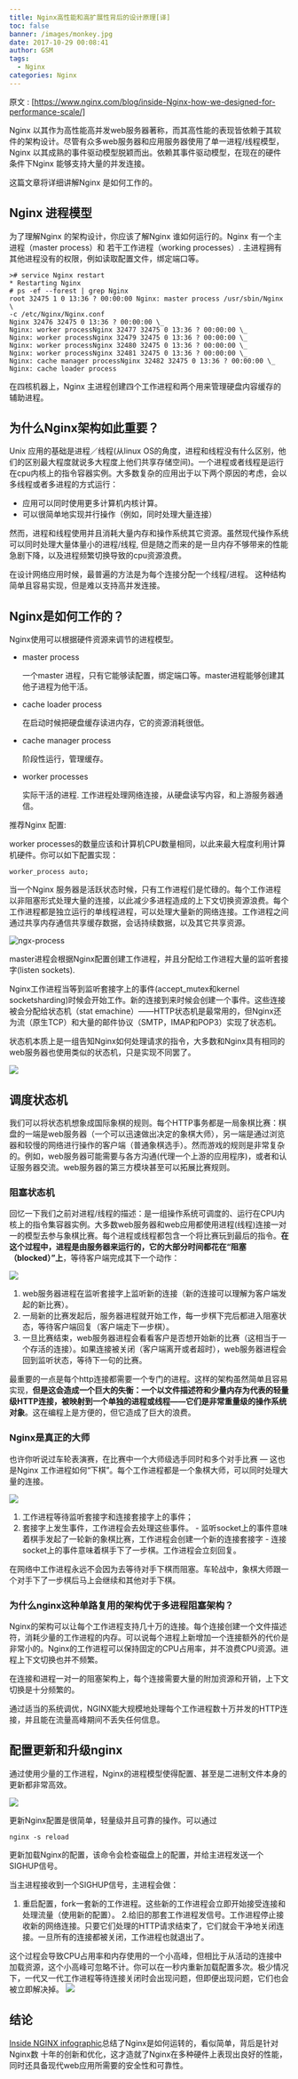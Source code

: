 ```yaml
---
title: Nginx高性能和高扩展性背后的设计原理[译]
toc: false
banner: /images/monkey.jpg
date: 2017-10-29 00:08:41
author: GSM
tags:
  - Nginx
categories: Nginx
---
```


原文 : [https://www.nginx.com/blog/inside-Nginx-how-we-designed-for-performance-scale/]

Nginx 以其作为高性能高并发web服务器著称，而其高性能的表现皆依赖于其软件的架构设计。尽管有众多web服务器和应用服务器使用了单一进程/线程模型，Nginx 以其成熟的事件驱动模型脱颖而出。依赖其事件驱动模型，在现在的硬件条件下Nginx 能够支持大量的并发连接。

这篇文章将详细讲解Nginx 是如何工作的。

<!-- more -->

## Nginx 进程模型

为了理解Nginx 的架构设计，你应该了解Nginx 谁如何运行的。Nginx 有一个主进程（master process）和 若干工作进程（working processes）. 主进程拥有其他进程没有的权限，例如读取配置文件，绑定端口等。
```nginx
># service Nginx restart
* Restarting Nginx
# ps -ef --forest | grep Nginx
root 32475 1 0 13:36 ? 00:00:00 Nginx: master process /usr/sbin/Nginx \
-c /etc/Nginx/Nginx.conf
Nginx 32476 32475 0 13:36 ? 00:00:00 \_
Nginx: worker processNginx 32477 32475 0 13:36 ? 00:00:00 \_
Nginx: worker processNginx 32479 32475 0 13:36 ? 00:00:00 \_
Nginx: worker processNginx 32480 32475 0 13:36 ? 00:00:00 \_
Nginx: worker processNginx 32481 32475 0 13:36 ? 00:00:00 \_
Nginx: cache manager processNginx 32482 32475 0 13:36 ? 00:00:00 \_
Nginx: cache loader process
```
在四核机器上，Nginx 主进程创建四个工作进程和两个用来管理硬盘内容缓存的辅助进程。

## 为什么Nginx架构如此重要？
Unix 应用的基础是进程／线程(从linux OS的角度，进程和线程没有什么区别，他们的区别最大程度就说多大程度上他们共享存储空间)。一个进程或者线程是运行在cpu内核上的指令容器实例。大多数复杂的应用出于以下两个原因的考虑，会以多线程或者多进程的方式运行：

-  应用可以同时使用更多计算机内核计算。
-  可以很简单地实现并行操作（例如，同时处理大量连接）

然而，进程和线程使用并且消耗大量内存和操作系统其它资源。虽然现代操作系统可以同时处理大量体量小的进程/线程, 但是随之而来的是一旦内存不够带来的性能急剧下降，以及进程频繁切换导致的cpu资源浪费。

在设计网络应用时候，最普遍的方法是为每个连接分配一个线程/进程。 这种结构简单且容易实现，但是难以支持高并发连接。

## Nginx是如何工作的？
Nginx使用可以根据硬件资源来调节的进程模型。

- master process

    一个master 进程，只有它能够读配置，绑定端口等。master进程能够创建其他子进程为他干活。

- cache loader process

    在启动时候把硬盘缓存读进内存，它的资源消耗很低。

- cache manager process

    阶段性运行，管理缓存。

- worker processes

    实际干活的进程. 工作进程处理网络连接，从硬盘读写内容，和上游服务器通信。

推荐Nginx 配置:

worker processes的数量应该和计算机CPU数量相同，以此来最大程度利用计算机硬件。你可以如下配置实现：

```Nginx
worker_process auto;
```

当一个Nginx 服务器是活跃状态时候，只有工作进程们是忙碌的。每个工作进程以非阻塞形式处理大量的连接，以此减少多进程造成的上下文切换资源浪费。每个工作进程都是独立运行的单线程进程，可以处理大量新的网络连接。工作进程之间通过共享内存通信共享缓存数据，会话持续数据，以及其它共享资源。

![ngx-process](https://cdn-1.wp.nginx.com/wp-content/uploads/2015/06/infographic-Inside-NGINX_worker-process.png)

master进程会根据Nginx配置创建工作进程，并且分配给工作进程大量的监听套接字(listen sockets).

Nginx工作进程当等到监听套接字上的事件(accept_mutex和kernel socketsharding)时候会开始工作。新的连接到来时候会创建一个事件。这些连接被会分配给状态机（stat emachine）——HTTP状态机是最常用的，但Nginx还为流（原生TCP）和大量的邮件协议（SMTP，IMAP和POP3）实现了状态机。

状态机本质上是一组告知Nginx如何处理请求的指令，大多数和Nginx具有相同的web服务器也使用类似的状态机，只是实现不同罢了。

![](https://cdn-1.wp.nginx.com/wp-content/uploads/2015/06/infographic-Inside-NGINX_request-flow.png)

## 调度状态机
我们可以将状态机想象成国际象棋的规则。每个HTTP事务都是一局象棋比赛：棋盘的一端是web服务器（一个可以迅速做出决定的象棋大师），另一端是通过浏览器和较慢的网络进行操作的客户端（普通象棋选手）。然而游戏的规则是非常复杂的。例如，web服务器可能需要与各方沟通(代理一个上游的应用程序)，或者和认证服务器交流。web服务器的第三方模块甚至可以拓展比赛规则。

### 阻塞状态机
回忆一下我们之前对进程/线程的描述：是一组操作系统可调度的、运行在CPU内核上的指令集容器实例。大多数web服务器和web应用都使用进程(线程)连接一对一的模型去参与象棋比赛。每个进程或线程都包含一个将比赛玩到最后的指令。**在这个过程中，进程是由服务器来运行的，它的大部分时间都花在“阻塞（blocked）”上**，等待客户端完成其下一个动作：

![](https://cdn-1.wp.nginx.com/wp-content/uploads/2015/06/infographic-Inside-NGINX_blocking.png)

1. web服务器进程在监听套接字上监听新的连接（新的连接可以理解为客户端发起的新比赛）。
2. 一局新的比赛发起后，服务器进程就开始工作，每一步棋下完后都进入阻塞状态，等待客户端回复（客户端走下一步棋）。
3. 一旦比赛结束，web服务器进程会看看客户是否想开始新的比赛（这相当于一个存活的连接）。如果连接被关闭（客户端离开或者超时），web服务器进程会回到监听状态，等待下一句的比赛。

最重要的一点是每个http连接都需要一个专门的进程。这样的架构虽然简单且容易实现，**但是这会造成一个巨大的失衡：一个以文件描述符和少量内存为代表的轻量级HTTP连接，被映射到一个单独的进程或线程——它们是非常重量级的操作系统对象**。这在编程上是方便的，但它造成了巨大的浪费。

### Nginx是真正的大师
也许你听说过车轮表演赛，在比赛中一个大师级选手同时和多个对手比赛 — 这也是Nginx 工作进程如何“下棋”。每个工作进程都是一个象棋大师，可以同时处理大量的连接。

![](https://cdn-1.wp.nginx.com/wp-content/uploads/2015/06/infographic-Inside-NGINX_nonblocking.png)

1. 工作进程等待监听套接字和连接套接字上的事件；
2. 套接字上发生事件，工作进程会去处理这些事件。
        - 监听socket上的事件意味着棋手发起了一轮新的象棋比赛，工作进程会创建一个新的连接套接字
        - 连接socket上的事件意味着棋手下了一步棋。工作进程会立刻回复。

在网络中工作进程永远不会因为去等待对手下棋而阻塞。车轮战中，象棋大师跟一个对手下了一步棋后马上会继续和其他对手下棋。

### 为什么nginx这种单路复用的架构优于多进程阻塞架构？
Nginx的架构可以让每个工作进程支持几十万的连接。每个连接创建一个文件描述符，消耗少量的工作进程的内存。可以说每个进程上新增加一个连接额外的代价是非常小的。Nginx的工作进程可以保持固定的CPU占用率，并不浪费CPU资源。进程上下文切换也并不频繁。

在连接和进程一对一的阻塞架构上，每个连接需要大量的附加资源和开销，上下文切换是十分频繁的。

通过适当的系统调优，NGINX能大规模地处理每个工作进程数十万并发的HTTP连接，并且能在流量高峰期间不丢失任何信息。

## 配置更新和升级nginx
通过使用少量的工作进程，Nginx的进程模型使得配置、甚至是二进制文件本身的更新都非常高效。

![](https://cdn-1.wp.nginx.com/wp-content/uploads/2015/06/infographic-Inside-NGINX_load-config-1.png)

更新Nginx配置是很简单，轻量级并且可靠的操作。可以通过
```
nginx -s reload
```
更新加载Nginx的配置，该命令会检查磁盘上的配置，并给主进程发送一个SIGHUP信号。

当主进程接收到一个SIGHUP信号，主进程会做：
1. 重启配置，fork一套新的工作进程。这些新的工作进程会立即开始接受连接和处理流量（使用新的配置）。
2.给旧的那套工作进程发信号。工作进程停止接收新的网络连接。只要它们处理的HTTP请求结束了，它们就会干净地关闭连接。一旦所有的连接都被关闭，工作进程也就退出了。

这个过程会导致CPU占用率和内存使用的一个小高峰，但相比于从活动的连接中加载资源，这个小高峰可忽略不计。你可以在一秒内重新加载配置多次。极少情况下，一代又一代工作进程等待连接关闭时会出现问题，但即便出现问题，它们也会被立即解决掉。
![](https://cdn-1.wp.nginx.com/wp-content/uploads/2015/06/infographic-Inside-NGINX_load-binary.png)

## 结论
[Inside NGINX infographic](https://www.nginx.com/resources/library/infographic-inside-nginx/)总结了Nginx是如何运转的，看似简单，背后是针对Nginx数
十年的创新和优化，这才造就了Nginx在多种硬件上表现出良好的性能，同时还具备现代web应用所需要的安全性和可靠性。








